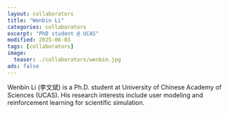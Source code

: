 ```yaml
---
layout: collaborators
title: "Wenbin Li"
categories: collaborators
excerpt: "PhD student @ UCAS"
modified: 2025-06-03
tags: [collaborators]
image:
  teaser: ./collaborators/wenbin.jpg
ads: false
---
```


Wenbin Li (李文斌) is a Ph.D. student at University of Chinese Academy of Sciences (UCAS). His research interests include user modeling and reinforcement learning for scientific simulation.